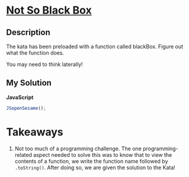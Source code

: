 # [Not So Black Box](https://www.codewars.com/kata/57080f21d531cd94950007eb)

## Description

The kata has been preloaded with a function called blackBox. Figure out what the function does.

You may need to think laterally!

## My Solution

**JavaScript**

```js
JSopenSesame();
```

# Takeaways

1. Not too much of a programming challenge. The one programming-related aspect needed to solve this was to know that to view the contents of a function, we write the function name followed by `.toString()`. After doing so, we are given the solution to the Kata!
